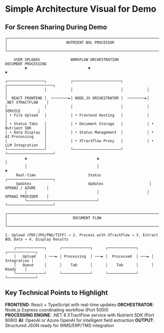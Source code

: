 # Simple Architecture Visual for Demo

## For Screen Sharing During Demo

```
┌─────────────────────────────────────────────────────────────────────────────────┐
│                           NUTRIENT BOL PROCESSOR                                │
└─────────────────────────────────────────────────────────────────────────────────┘

    USER UPLOADS              WORKFLOW ORCHESTRATION               DOCUMENT PROCESSING
         ▼                            ▼                                 ▼

┌─────────────────┐           ┌──────────────────────┐           ┌─────────────────────┐
│                 │           │                      │           │                     │
│  REACT FRONTEND │  ────────►│ NODE.JS ORCHESTRATOR │  ────────►│  .NET XTRACTFLOW    │
│                 │           │                      │           │      SERVICE        │
│ • File Upload   │           │ • Frontend Hosting   │           │                     │
│ • Status Tabs   │           │ • Document Storage   │           │ • Nutrient SDK      │
│ • Data Display  │           │ • Status Management  │           │ • AI Processing     │
│                 │           │ • XTractFlow Proxy   │           │ • LLM Integration   │
└─────────────────┘           └──────────────────────┘           └─────────────────────┘
         ▲                                ▲                                 │
         │                                │                                 ▼
     Real-time                        Status                      ┌─────────────────────┐
     Updates                          Updates                     │  OPENAI / AZURE     │
         │                                │                      │  OPENAI PROVIDER    │
         └────────────────────────────────┘                      └─────────────────────┘

┌─────────────────────────────────────────────────────────────────────────────────┐
│                              DOCUMENT FLOW                                      │
└─────────────────────────────────────────────────────────────────────────────────┘

1. Upload (PDF/JPG/PNG/TIFF) → 2. Process with XTractFlow → 3. Extract BOL Data → 4. Display Results

    ┌─────────────┐      ┌─────────────┐      ┌─────────────┐      ┌─────────────┐
    │   Upload    │ ───► │ Processing  │ ───► │  Processed  │ ───► │ Integration │
    │   Queue     │      │    Tab      │      │    Tab      │      │    Ready    │
    └─────────────┘      └─────────────┘      └─────────────┘      └─────────────┘

```

## Key Technical Points to Highlight

**FRONTEND**: React + TypeScript with real-time updates
**ORCHESTRATOR**: Node.js Express coordinating workflow (Port 5000)  
**PROCESSING ENGINE**: .NET 8 XTractFlow service with Nutrient SDK (Port 8080)
**AI**: OpenAI or Azure OpenAI for intelligent field extraction
**OUTPUT**: Structured JSON ready for WMS/ERP/TMS integration